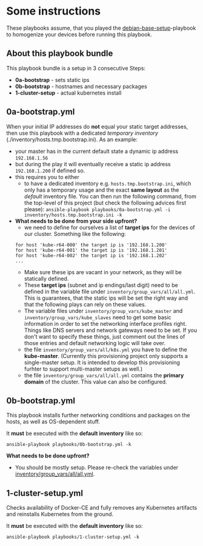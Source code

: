 [debian-base]: https://github.com/mvrahden/ansible-project-debian-base-setup

# Some instructions

These playbooks assume, that you played the [debian-base-setup][debian-base]-playbook to homogenize your devices before running this playbook.

## About this playbook bundle

This playbook bundle is a setup in 3 consecutive Steps:

- **0a-bootstrap** - sets static ips
- **0b-bootstrap** - hostnames and necessary packages
- **1-cluster-setup** - actual kubernetes install

## 0a-bootstrap.yml

When your initial IP addresses do **not** equal your static target addresses, then use this playbook with a dedicated *temporary inventory* (./inventory/hosts.tmp.bootstrap.ini).
As an example:

- your master has in the current default state a dynamic ip address `192.168.1.56`
- but during the play it will eventually receive a static ip address `192.168.1.200` if defined so.
- this requires you to either
  - to have a dedicated inventory e.g. `hosts.tmp.bootstrap.ini`, which only has a temporary usage and the exact **same layout** as the *default* inventory file. You can then run the following command, from the top-level of this project (but check the following advices first please): `ansible-playbook playbooks/0a-bootstrap.yml -i inventory/hosts.tmp.bootstrap.ini -k`
- **What needs to be done from your side upfront?**
  - we need to define for ourselves a list of **target ips** for the devices of our cluster. Something like the following:   
  ```[bash]
  for host 'kube-r64-000' the target ip is '192.168.1.200'
  for host 'kube-r64-001' the target ip is '192.168.1.201'
  for host 'kube-r64-002' the target ip is '192.168.1.202'
  ...
  ```
  - Make sure these ips are vacant in your network, as they will be statically defined.
  - These **target ips** (subnet and ip endings/last digit) need to be defined in the variable file under `inventory/group_vars/all/all.yml`. This is guarantees, that the static ips will be set the right way and that the following plays can rely on these values.
  - The variable files under `inventory/group_vars/kube_master` and `inventory/group_vars/kube_slaves` need to get some basic information in order to set the networking interface profiles right. Things like DNS servers and network gateways need to be set. If you don't want to specify these things, just comment out the lines of those entries and default networking logic will take over.
  - the file `inventory/group_vars/all/k8s.yml` you have to define the **kube-master**. (Currently this provisioning project only supports a single-master setup. It is intended to develop this provisioning furhter to support multi-master setups as well.)
  - the file `inventory/group_vars/all/all.yml` contains the **primary domain** of the cluster. This value can also be configured.

## 0b-bootstrap.yml

This playbook installs further networking conditions and packages on the hosts, as well as OS-dependent stuff.

It **must** be executed with the **default inventory** like so:

`ansible-playbook playbooks/0b-bootstrap.yml -k`

**What needs to be done upfront?**

- You should be mostly setup. Please re-check the variables under [inventory/group_vars/all/all.yml](../inventory/group_vars/all/all.yml).

## 1-cluster-setup.yml

Checks availability of Docker-CE and fully removes any Kubernetes artifacts and reinstalls Kubernetes from the ground.

It **must** be executed with the **default inventory** like so:

`ansible-playbook playbooks/1-cluster-setup.yml -k`
